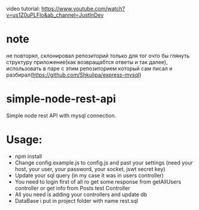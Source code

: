 video tutorial: https://www.youtube.com/watch?v=us1Z0uPLFIo&ab_channel=JustInDev

# note
не повторял, склонировал репозиторий только для тог очто бы глянуть структуру приложение(как возвращабтся ответы и так далее), использовать в паре с этим репозиторием который сам писал и разбирал(https://github.com/Shkulipa/express-mysql)

# simple-node-rest-api
Simple node rest API with mysql connection.

# Usage:

- npm install
- Change config.example.js to config.js and past your settings (need your host, your user, your password, your socket, jswt secret key)
- Update your sql query (in my case it was in users controller)
- You need to login first of all ro get some response from getAllUsers controller or get info from Posts test Controller
- All you need is adding your controllers and update db
- DataBase i put in project folder with name rest.sql
